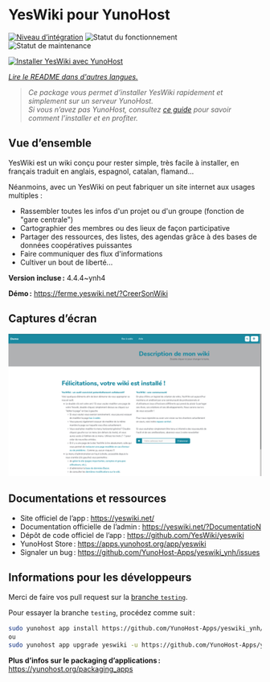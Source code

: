 <!--
Nota bene : ce README est automatiquement généré par <https://github.com/YunoHost/apps/tree/master/tools/readme_generator>
Il NE doit PAS être modifié à la main.
-->

# YesWiki pour YunoHost

[![Niveau d’intégration](https://dash.yunohost.org/integration/yeswiki.svg)](https://dash.yunohost.org/appci/app/yeswiki) ![Statut du fonctionnement](https://ci-apps.yunohost.org/ci/badges/yeswiki.status.svg) ![Statut de maintenance](https://ci-apps.yunohost.org/ci/badges/yeswiki.maintain.svg)

[![Installer YesWiki avec YunoHost](https://install-app.yunohost.org/install-with-yunohost.svg)](https://install-app.yunohost.org/?app=yeswiki)

*[Lire le README dans d'autres langues.](./ALL_README.md)*

> *Ce package vous permet d’installer YesWiki rapidement et simplement sur un serveur YunoHost.*  
> *Si vous n’avez pas YunoHost, consultez [ce guide](https://yunohost.org/install) pour savoir comment l’installer et en profiter.*

## Vue d’ensemble

YesWiki est un wiki conçu pour rester simple, très facile à installer, en français traduit en anglais, espagnol, catalan, flamand...

Néanmoins, avec un YesWiki on peut fabriquer un site internet aux usages multiples :
- Rassembler toutes les infos d'un projet ou d'un groupe (fonction de "gare centrale")
- Cartographier des membres ou des lieux de façon participative
- Partager des ressources, des listes, des agendas grâce à des bases de données coopératives puissantes
- Faire communiquer des flux d'informations
- Cultiver un bout de liberté...


**Version incluse :** 4.4.4~ynh4

**Démo :** <https://ferme.yeswiki.net/?CreerSonWiki>

## Captures d’écran

![Capture d’écran de YesWiki](./doc/screenshots/yeswiki_screenshots.png)

## Documentations et ressources

- Site officiel de l’app : <https://yeswiki.net/>
- Documentation officielle de l’admin : <https://yeswiki.net/?DocumentatioN>
- Dépôt de code officiel de l’app : <https://github.com/YesWiki/yeswiki>
- YunoHost Store : <https://apps.yunohost.org/app/yeswiki>
- Signaler un bug : <https://github.com/YunoHost-Apps/yeswiki_ynh/issues>

## Informations pour les développeurs

Merci de faire vos pull request sur la [branche `testing`](https://github.com/YunoHost-Apps/yeswiki_ynh/tree/testing).

Pour essayer la branche `testing`, procédez comme suit :

```bash
sudo yunohost app install https://github.com/YunoHost-Apps/yeswiki_ynh/tree/testing --debug
ou
sudo yunohost app upgrade yeswiki -u https://github.com/YunoHost-Apps/yeswiki_ynh/tree/testing --debug
```

**Plus d’infos sur le packaging d’applications :** <https://yunohost.org/packaging_apps>
